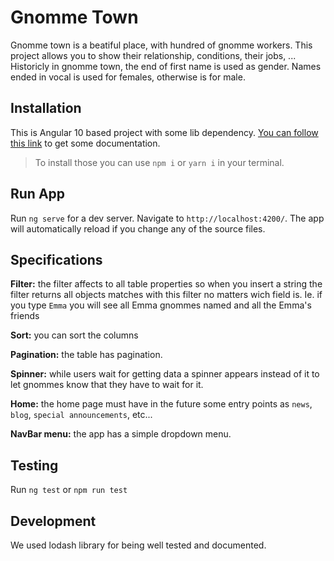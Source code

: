 # Gnomme Town

Gnomme town is a beatiful place, with hundred of gnomme workers. This project allows you to show their relationship, conditions, their jobs, ...
Historicly in gnomme town, the end of first name is used as gender. Names ended in vocal is used for females, otherwise is for male.

## Installation

This is Angular 10 based project with some lib dependency.
[You can follow this link](https://angular.io/guide/setup-local) to get some documentation.
>To install those you can use `npm i` or `yarn i` in your terminal.

## Run App

Run `ng serve` for a dev server. Navigate to `http://localhost:4200/`. The app will automatically reload if you change any of the source files.

## Specifications

**Filter:** the filter affects to all table properties so when you insert a string the filter returns all objects matches with this filter no matters wich field is. Ie. if you type `Emma` you will see all Emma gnommes named and all the Emma's friends

**Sort:** you can sort the columns

**Pagination:** the table has pagination.

**Spinner:** while users wait for getting data a spinner appears instead of it to let gnommes know that they have to wait for it.

**Home:** the home page must have in the future some entry points as `news`, `blog`, `special announcements`, etc...

**NavBar menu:** the app has a simple dropdown menu.


## Testing

Run `ng test` or `npm run test`

## Development

We used lodash library for being well tested and documented.